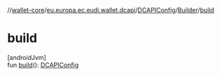//[wallet-core](../../../../index.md)/[eu.europa.ec.eudi.wallet.dcapi](../../index.md)/[DCAPIConfig](../index.md)/[Builder](index.md)/[build](build.md)

# build

[androidJvm]\
fun [build](build.md)(): [DCAPIConfig](../index.md)
